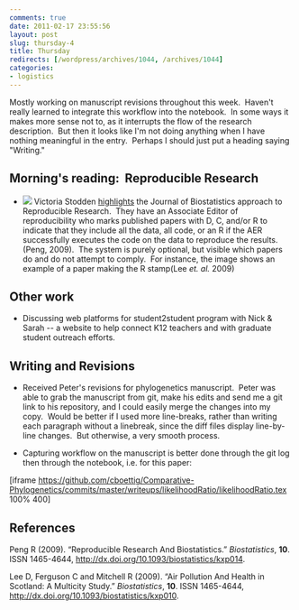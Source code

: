 ```yaml
---
comments: true
date: 2011-02-17 23:55:56
layout: post
slug: thursday-4
title: Thursday
redirects: [/wordpress/archives/1044, /archives/1044]
categories:
- logistics
---
```


Mostly working on manuscript revisions throughout this week.  Haven't really learned to integrate this workflow into the notebook.  In some ways it makes more sense not to, as it interrupts the flow of the research description.  But then it looks like I'm not doing anything when I have nothing meaningful in the entry.  Perhaps I should just put a heading saying "Writing."


## Morning's reading:  Reproducible Research





	
  * ![]( http://farm6.staticflickr.com/5052/5458617811_7cc1c32510_o.png )
 Victoria Stodden [highlights](http://blog.stodden.net/2011/02/15/letter-re-software-and-scientific-publications-nature/) the Journal of Biostatistics approach to Reproducible Research.  They have an Associate Editor of reproducibility who marks published papers with D, C, and/or R to indicate that they include all the data, all code, or an R if the AER successfully executes the code on the data to reproduce the results.(Peng, 2009).  The system is purely optional, but visible which papers do and do not attempt to comply.  For instance, the image shows an example of a paper making the R stamp(Lee _et. al._ 2009)




## Other work





	
  * Discussing web platforms for student2student program with Nick & Sarah -- a website to help connect K12 teachers and with graduate student outreach efforts.




## Writing and Revisions





	
  * Received Peter's revisions for phylogenetics manuscript.  Peter was able to grab the manuscript from git, make his edits and send me a git link to his repository, and I could easily merge the changes into my copy.  Would be better if I used more line-breaks, rather than writing each paragraph without a linebreak, since the diff files display line-by-line changes.  But otherwise, a very smooth process.

	
  * Capturing workflow on the manuscript is better done through the git log then through the notebook, i.e. for this paper:


[iframe https://github.com/cboettig/Comparative-Phylogenetics/commits/master/writeups/likelihoodRatio/likelihoodRatio.tex 100% 400]
## References

<p>Peng R (2009).
&ldquo;Reproducible Research And Biostatistics.&rdquo;
<EM>Biostatistics</EM>, <B>10</B>.
ISSN 1465-4644, <a href="http://dx.doi.org/10.1093/biostatistics/kxp014">http://dx.doi.org/10.1093/biostatistics/kxp014</a>.
<p>Lee D, Ferguson C and Mitchell R (2009).
&ldquo;Air Pollution And Health in Scotland: A Multicity Study.&rdquo;
<EM>Biostatistics</EM>, <B>10</B>.
ISSN 1465-4644, <a href="http://dx.doi.org/10.1093/biostatistics/kxp010">http://dx.doi.org/10.1093/biostatistics/kxp010</a>.
